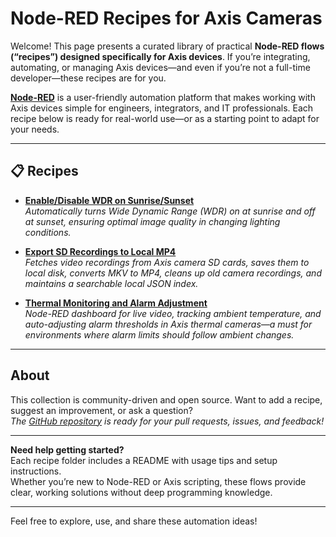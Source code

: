 # Node-RED Recipes for Axis Cameras

Welcome! This page presents a curated library of practical **Node-RED flows (“recipes”) designed specifically for Axis devices**. If you’re integrating, automating, or managing Axis devices—and even if you’re not a full-time developer—these recipes are for you.

**[Node-RED](https://nodered.org/)** is a user-friendly automation platform that makes working with Axis devices simple for engineers, integrators, and IT professionals. Each recipe below is ready for real-world use—or as a starting point to adapt for your needs.

***

## 📋 Recipes

- **[Enable/Disable WDR on Sunrise/Sunset](recipes/sunrise-sunset/README.md)**  
  _Automatically turns Wide Dynamic Range (WDR) on at sunrise and off at sunset, ensuring optimal image quality in changing lighting conditions._

- **[Export SD Recordings to Local MP4](recipes/export-SD-recordings-to-local-MP4/README.md)**  
  _Fetches video recordings from Axis camera SD cards, saves them to local disk, converts MKV to MP4, cleans up old camera recordings, and maintains a searchable local JSON index._

- **[Thermal Monitoring and Alarm Adjustment](recipes/thermal-monitoring/README.md)**  
  _Node-RED dashboard for live video, tracking ambient temperature, and auto-adjusting alarm thresholds in Axis thermal cameras—a must for environments where alarm limits should follow ambient changes._

***

## About

This collection is community-driven and open source. Want to add a recipe, suggest an improvement, or ask a question?  
_The [GitHub repository](https://github.com/pandosme/node-red-recipes) is ready for your pull requests, issues, and feedback!_

***

**Need help getting started?**  
Each recipe folder includes a README with usage tips and setup instructions.  
Whether you’re new to Node-RED or Axis scripting, these flows provide clear, working solutions without deep programming knowledge.

***

Feel free to explore, use, and share these automation ideas!
